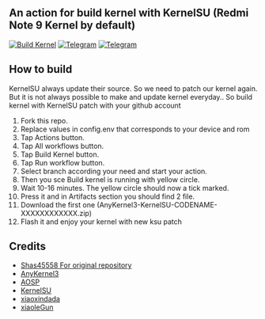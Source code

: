 ## An action for build kernel with KernelSU (Redmi Note 9 Kernel by default)
[![Build Kernel](https://github.com/melamit/xiaomi-merlin-kernel-ksu/actions/workflows/build-kernel.yml/badge.svg)](https://github.com/melamit/xiaomi-merlin-kernel-ksu/actions/workflows/build-kernel.yml)
<a href='https://t.me/void_developers' target="_blank"><img alt='Telegram' src='https://img.shields.io/badge/Channel-100000?style=flat&logo=Telegram&logoColor=white&labelColor=4BC9FF&color=282828'/></a>
<a href='https://t.me/void_developers_chat' target="_blank"><img alt='Telegram' src='https://img.shields.io/badge/Chat-100000?style=flat&logo=Telegram&logoColor=white&labelColor=4BC9FF&color=282828'/></a>
## How to build
KernelSU always update their source. So we need to patch our kernel again. But it is not always possible to make and update kernel everyday..
So build kernel with KernelSU patch with your github account 

1. Fork this repo.
2. Replace values in config.env that corresponds to your device and rom 
3. Tap Actions button.
4. Tap All workflows button.
5. Tap Build Kernel button.
6. Tap Run workflow button.
7. Select branch according your need and start your action.
8. Then you sce Build kernel is running with yellow circle.
9. Wait 10-16 minutes. The yellow circle should now a tick marked.
10. Press it and in Artifacts section you should find 2 file.
11. Download the first one (AnyKernel3-KernelSU-CODENAME-XXXXXXXXXXXX.zip)
12. Flash it and enjoy your kernel with new ksu patch

## Credits
- [Shas45558 For original repository](https://github.com/Shas45558)
- [AnyKernel3](https://github.com/osm0sis/AnyKernel3)
- [AOSP](https://android.googlesource.com)
- [KernelSU](https://github.com/tiann/KernelSU)
- [xiaoxindada](https://github.com/xiaoxindada)
- [xiaoleGun](https://github.com/xiaoleGun)
